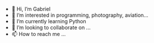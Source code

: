 - 👋 Hi, I’m GabrieI
- 👀 I’m interested in programming, photography, aviation...
- 🌱 I’m currently learning Python
- 💞️ I’m looking to collaborate on ...
- 📫 How to reach me ...

<!---
GabrieIBro/GabrieIBro is a ✨ special ✨ repository because its `README.md` (this file) appears on your GitHub profile.
You can click the Preview link to take a look at your changes.
--->
